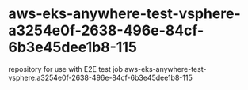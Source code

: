 # aws-eks-anywhere-test-vsphere-a3254e0f-2638-496e-84cf-6b3e45dee1b8-115
repository for use with E2E test job aws-eks-anywhere-test-vsphere:a3254e0f-2638-496e-84cf-6b3e45dee1b8-115

